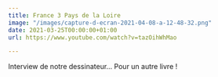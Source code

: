 ```yaml
---
title: France 3 Pays de la Loire
image: "/images/capture-d-ecran-2021-04-08-a-12-48-32.png"
date: 2021-03-25T00:00:00+01:00
url: https://www.youtube.com/watch?v=tazOihWhMao

---
```

Interview de notre dessinateur… Pour un autre livre !